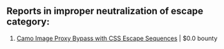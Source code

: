## Reports in improper neutralization of escape category:
1. [Camo Image Proxy Bypass with CSS Escape Sequences](https://hackerone.com/reports/745953) | $0.0 bounty